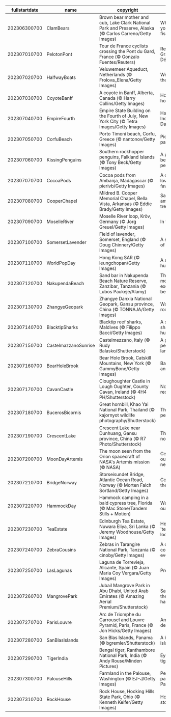 |fullstartdate|name|copyright|title|image|
|--|--|--|--|--|
202306300700|ClamBears|Brown bear mother and cub, Lake Clark National Park and Preserve, Alaska (© Carlos Carreno/Getty Images)|Where did you drop the fish, son?|![](/en-US/2023/07/202306300700ClamBears.jpg)|
202307010700|PelotonPont|Tour de France cyclists crossing the Pont du Gard, France (© Gonzalo Fuentes/Reuters)|Ready for the Grand Départ?|![](/en-US/2023/07/202307010700PelotonPont.jpg)|
202307020700|HalfwayBoats|Veluwemeer Aqueduct, Netherlands (© Frolova_Elena/Getty Images)|We're halfway there|![](/en-US/2023/07/202307020700HalfwayBoats.jpg)|
202307030700|CoyoteBanff|A coyote in Banff, Alberta, Canada (© Harry Collins/Getty Images)|Hot enough to howl|![](/en-US/2023/07/202307030700CoyoteBanff.jpg)|
202307040700|EmpireFourth|Empire State Building on the Fourth of July, New York City (© Tetra Images/Getty Images)|Happy Independence Day!|![](/en-US/2023/07/202307040700EmpireFourth.jpg)|
202307050700|CorfuBeach|Porto Timoni beach, Corfu, Greece (© nantonov/Getty Images)|Pick your paradise|![](/en-US/2023/07/202307050700CorfuBeach.jpg)|
202307060700|KissingPenguins|Southern rockhopper penguins, Falkland Islands (© Tony Beck/Getty Images)|A peck between penguins|![](/en-US/2023/07/202307060700KissingPenguins.jpg)|
202307070700|CocoaPods|Cocoa pods from Ambanja, Madagascar (© pierivb/Getty Images)|A chocolate lover's favorite fruit|![](/en-US/2023/07/202307070700CocoaPods.jpg)|
202307080700|CooperChapel|Mildred B. Cooper Memorial Chapel, Bella Vista, Arkansas (© Eddie Brady/Getty Images)|Sanctuary among the trees|![](/en-US/2023/07/202307080700CooperChapel.jpg)|
202307090700|MoselleRiver|Moselle River loop, Kröv, Germany (© Jorg Greuel/Getty Images)|In the loop|![](/en-US/2023/07/202307090700MoselleRiver.jpg)|
202307100700|SomersetLavender|Field of lavender, Somerset, England (© Doug Chinnery/Getty Images)|A scented sea of purple|![](/en-US/2023/07/202307100700SomersetLavender.jpg)|
202307110700|WorldPopDay|Hong Kong SAR (© leungchopan/Getty Images)|A sea of humanity|![](/en-US/2023/07/202307110700WorldPopDay.jpg)|
202307120700|NakupendaBeach|Sand bar in Nakupenda Beach Nature Reserve, Zanzibar, Tanzania  (© Lubos Paukeje/Alamy)|The world's most exclusive beach?|![](/en-US/2023/07/202307120700NakupendaBeach.jpg)|
202307130700|ZhangyeGeopark|Zhangye Danxia National Geopark, Gansu province, China (© TONNAJA/Getty Images)|Walking a rocky rainbow|![](/en-US/2023/07/202307130700ZhangyeGeopark.jpg)|
202307140700|BlacktipSharks|Blacktip reef sharks, Maldives (© Filippo Bacci/Getty Images)|A shiver of sharks on the hunt|![](/en-US/2023/07/202307140700BlacktipSharks.jpg)|
202307150700|CastelmazzanoSunrise|Castelmezzano, Italy (© Rudy Balasko/Shutterstock)|A postcard-perfect landscape|![](/en-US/2023/07/202307150700CastelmazzanoSunrise.jpg)|
202307160700|BearHoleBrook|Bear Hole Brook, Catskill Mountains, New York (© GummyBone/Getty Images)|Babbling on and on|![](/en-US/2023/07/202307160700BearHoleBrook.jpg)|
202307170700|CavanCastle|Cloughoughter Castle in Lough Oughter, County Cavan, Ireland (© 4H4 PH/Shutterstock)|No moat required|![](/en-US/2023/07/202307170700CavanCastle.jpg)|
202307180700|BucerosBicornis|Great hornbill, Khao Yai National Park, Thailand (© kajornyot wildlife photography/Shutterstock)|This bird is peak beak|![](/en-US/2023/07/202307180700BucerosBicornis.jpg)|
202307190700|CrescentLake|Crescent Lake near Dunhuang, Gansu province, China (© R7 Photo/Shutterstock)|This oasis is no mirage|![](/en-US/2023/07/202307190700CrescentLake.jpg)|
202307200700|MoonDayArtemis|The moon seen from the Orion spacecraft of NASA's Artemis mission (© NASA)|Celebrating our lunar neighbor|![](/en-US/2023/07/202307200700MoonDayArtemis.jpg)|
202307210700|BridgeNorway|Storseisundet Bridge, Atlantic Ocean Road, Norway (© Morten Falch Sortland/Getty Images)|Connecting the dots|![](/en-US/2023/07/202307210700BridgeNorway.jpg)|
202307220700|HammockDay|Hammock camping in a bald cypress tree, Florida (© Mac Stone/Tandem Stills + Motion)|Want to hang out?|![](/en-US/2023/07/202307220700HammockDay.jpg)|
202307230700|TeaEstate|Edinburgh Tea Estate, Nuwara Eliya, Sri Lanka (© Jeremy Woodhouse/Getty Images)|Hello, is it 'tea' you’re looking for?|![](/en-US/2023/07/202307230700TeaEstate.jpg)|
202307240700|ZebraCousins|Zebras in Tarangire National Park, Tanzania (© cinoby/Getty Images)|A day for cousins of every stripe|![](/en-US/2023/07/202307240700ZebraCousins.jpg)|
202307250700|LasLagunas|Laguna de Torrevieja, Alicante, Spain (© Juan Maria Coy Vergara/Getty Images)|Pretty in pink|![](/en-US/2023/07/202307250700LasLagunas.jpg)|
202307260700|MangrovePark|Jubail Mangrove Park in Abu Dhabi, United Arab Emirates (© Amazing Aerial Premium/Shutterstock)|Say hello to these halophytes!|![](/en-US/2023/07/202307260700MangrovePark.jpg)|
202307270700|ParisLouvre|Arc de Triomphe du Carrousel and Louvre Pyramid, Paris, France (© Jon Hicks/Getty Images)|Another Arc de Triomphe?|![](/en-US/2023/07/202307270700ParisLouvre.jpg)|
202307280700|SanBlasIslands|San Blas Islands, Panama (© bgremler/Shutterstock)|A blue-tiful island|![](/en-US/2023/07/202307280700SanBlasIslands.jpg)|
202307290700|TigerIndia|Bengal tiger, Ranthambore National Park, India (© Andy Rouse/Minden Pictures)|Eyes of the tiger|![](/en-US/2023/07/202307290700TigerIndia.jpg)|
202307300700|PalouseHills|Farmland in the Palouse, Washington (© EJ-J/Getty Images)|Perfect, pastoral Palouse|![](/en-US/2023/07/202307300700PalouseHills.jpg)|
202307310700|RockHouse|Rock House, Hocking Hills State Park, Ohio (© Kenneth Keifer/Getty Images)|Home of stone|![](/en-US/2023/07/202307310700RockHouse.jpg)|
